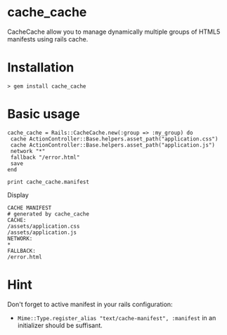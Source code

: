 cache_cache
===========

CacheCache allow you to manage dynamically multiple groups of HTML5 manifests using rails cache.

# Installation #

`> gem install cache_cache`

# Basic usage #

    cache_cache = Rails::CacheCache.new(:group => :my_group) do
     cache ActionController::Base.helpers.asset_path("application.css")  
     cache ActionController::Base.helpers.asset_path("application.js")  
     network "*"  
     fallback "/error.html"  
     save  
    end

    print cache_cache.manifest 

Display

    CACHE MANIFEST
    # generated by cache_cache
    CACHE:
    /assets/application.css
    /assets/application.js
    NETWORK:
    *
    FALLBACK:  
    /error.html

# Hint #

Don't forget to active manifest in your rails configuration:   
- `Mime::Type.register_alias "text/cache-manifest", :manifest` in an initializer should be suffisant.